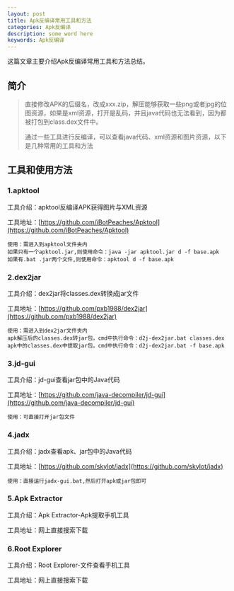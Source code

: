 ```yaml
---
layout: post
title: Apk反编译常用工具和方法
categories: Apk反编译
description: some word here
keywords: Apk反编译
---
```


这篇文章主要介绍Apk反编译常用工具和方法总结。

## 简介

> 直接修改APK的后缀名，改成xxx.zip，解压能够获取一些png或者jpg的位图资源，如果是xml资源，打开是乱码，并且java代码也无法看到，因为都被打包到class.dex文件中。
>
> 通过一些工具进行反编译，可以查看java代码、xml资源和图片资源，以下是几种常用的工具和方法
>

## 工具和使用方法

### 1.apktool

工具介绍：apktool反编译APK获得图片与XML资源

工具地址：[https://github.com/iBotPeaches/Apktool](https://github.com/iBotPeaches/Apktool)

```
使用：需进入到apktool文件夹内
如果只有一个apktool.jar,则使用命令：java -jar apktool.jar d -f base.apk
如果有.bat .jar两个文件,则使用命令：apktool d -f base.apk
```

### 2.dex2jar

工具介绍：dex2jar将classes.dex转换成jar文件

工具地址：[https://github.com/pxb1988/dex2jar](https://github.com/pxb1988/dex2jar)

```
使用：需进入到dex2jar文件夹内
apk解压后的classes.dex转jar包，cmd中执行命令：d2j-dex2jar.bat classes.dex
apk中的classes.dex中提取jar包，cmd中执行命令：d2j-dex2jar.bat -f base.apk
```

### 3.jd-gui

工具介绍：jd-gui查看jar包中的Java代码

工具地址：[https://github.com/java-decompiler/jd-gui](https://github.com/java-decompiler/jd-gui)

```
使用：可直接打开jar包文件
```

### 4.jadx

工具介绍：jadx查看apk、jar包中的Java代码

工具地址：[https://github.com/skylot/jadx](https://github.com/skylot/jadx)

```
使用：直接运行jadx-gui.bat,然后打开apk或jar包即可
```

### 5.Apk Extractor

工具介绍：Apk Extractor-Apk提取手机工具

工具地址：网上直接搜索下载

### 6.Root Explorer

工具介绍：Root Explorer-文件查看手机工具

工具地址：网上直接搜索下载